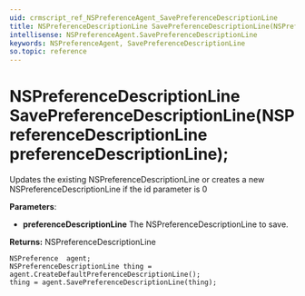 ```yaml
---
uid: crmscript_ref_NSPreferenceAgent_SavePreferenceDescriptionLine
title: NSPreferenceDescriptionLine SavePreferenceDescriptionLine(NSPreferenceDescriptionLine preferenceDescriptionLine);
intellisense: NSPreferenceAgent.SavePreferenceDescriptionLine
keywords: NSPreferenceAgent, SavePreferenceDescriptionLine
so.topic: reference
---
```


# NSPreferenceDescriptionLine SavePreferenceDescriptionLine(NSPreferenceDescriptionLine preferenceDescriptionLine);
	  
Updates the existing NSPreferenceDescriptionLine or creates a new NSPreferenceDescriptionLine if the id parameter is 0
	  
**Parameters**:
 - **preferenceDescriptionLine** The NSPreferenceDescriptionLine to save.

**Returns:** NSPreferenceDescriptionLine

```crmscript
NSPreference  agent;
NSPreferenceDescriptionLine thing = agent.CreateDefaultPreferenceDescriptionLine();
thing = agent.SavePreferenceDescriptionLine(thing);
```

